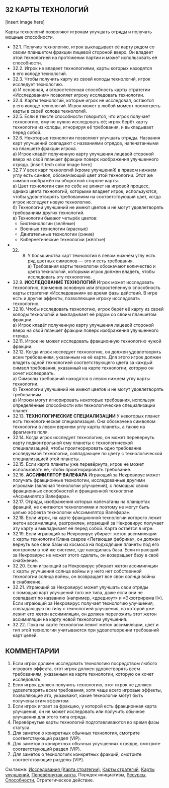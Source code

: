 32 КАРТЫ ТЕХНОЛОГИЙ
---
[insert image here]

Карты технологий позволяют игрокам улучшать отряды и получать мощные способности.
* 32.1. Получив технологию, игрок выкладывает её карту рядом со своим планшетом фракции лицевой стороной вверх. Он владеет этой технологией на протяжении партии и может использовать её способности.
* 32.2. Игрок не владеет технологиями, карты которых находятся в его колоде технологий.
* 32.3. Чтобы получить карту из своей колоды технологий, игрок исследует технологию.  
  а) И основная, и второстепенная способность карты стратегии «Исследования» позволяет игроку исследовать технологии.
* 32.4. Карты технологий, которые игрок не исследовал, остаются в его колоде технологий. Игрок может в любой момент посмотреть карты в своей колоде технологий.
* 32.5. Если в тексте способности говорится, что игрок получает технологию, ему не нужно исследовать её; игрок берёт карту технологии из колоды, игнорируя её требования, и выкладывает перед собой.
* 32.6. Некоторые технологии позволяют улучшать отряды. Названия карт улучшений совпадают с названиями отрядов, напечатанными на планшете фракции игрока.  
  а) Игрок кладёт полученную карту улучшения лицевой стороной вверх на свой планшет фракции поверх изображения улучшенного отряда.
  [insert tech color image here]
* 32.7 У всех карт технологий (кроме улучшений) в правом нижнем углу есть символ, обозначающий цвет этой технологии. Этот же символ изображён на оборотной стороне карты.  
  а) Цвет технологии сам по себе не влияет на игровой процесс, однако цвета технологий, которыми владеет игрок, используются, чтобы удовлетворять требованиям на соответствующий цвет, когда игрок исследует новую технологию.  
  б) Технологии улучшений не имеют цветов и не могут удовлетворять требованиям других технологий.  
  в) Технологии бывают четырёх цветов:  
    * Биотехнологии (зелёные)  
    * Военные технологии (красные)
    * Двигательные технологии (синие)
    * Кибернетические технологии (жёлтые)
* 32. 8. У большинства карт технологий в левом нижнем углу есть ряд цветных символов — это и есть требования.  
  а) Требования карты технологии обозначают количество и цвета технологий, которыми игрок должен владеть, чтобы исследовать эту технологию.
* 32.9. **ИССЛЕДОВАНИЕ ТЕХНОЛОГИЙ**
Игрок может исследовать технологию, применив основную или второстепенную способность карты стратегии «Исследования» во время фазы действий. В игре есть и другие эффекты, позволяющие игроку исследовать технологию.
* 32.10. Чтобы исследовать технологию, игрок берёт её карту из своей колоды технологий и выкладывает её рядом со своим планшетом фракции.  
  а) Игрок кладёт полученную карту улучшения лицевой стороной вверх на свой планшет фракции поверх изображения улучшенного отряда.
* 32.11. Игрок не может исследовать фракционную технологию чужой фракции.
* 32.12. Когда игрок исследует технологию, он должен удовлетворять всем требованиям, указанным на её карте. Для этого игрок должен владеть одной технологией соответствующего цвета за каждый символ требования, указанный на карте технологии, которую он хочет исследовать.  
  а) Символы требований находятся в левом нижнем углу карты технологии.  
  б) Технологии улучшений не имеют цветов и не могут удовлетворять требованиям.  
  в) Игроки могут игнорировать некоторые требования, используя определённые способности или технологические специализации планет.
* 32.13. **ТЕХНОЛОГИЧЕСКИЕ СПЕЦИАЛИЗАЦИИ**
У некоторых планет есть технологическая специализация. Она обозначена символом технологии в левом верхнем углу карты планеты, а также на фрагменте поля.
* 32.14. Когда игрок исследует технологию, он может перевернуть карту подконтрольной ему планеты с технологической специализацией, чтобы проигнорировать одно требование исследуемой технологии, совпадающее по цвету с технологической специализацией этой планеты.
* 32.15. Если карта планеты уже перевёрнута, игрок не может использовать её, чтобы проигнорировать требование.
* 32.16. **АССИМИЛЯТОР ВАЛЕФАРА**
Играющий за Некровирус может получать фракционные технологии, исследованные другими игроками (включая технологии улучшений), с помощью своих фракционных 
способностей и фракционной технологии «Ассимилятор Валефара».
* 32.17. Отряды, изображения которых напечатаны на планшетах фракций, не считаются технологиями и поэтому не могут быть целью эффекта технологии «Ассимилятор Валефара».
* 32.18. Если игрок, на карте фракционной технологии которого лежит жетон ассимиляции, разгромлен, играющий за Некровирус получает эту карту и выкладывает её перед собой. Карта остаётся в игре.
* 32.19. Если играющий за Некровирус убирает жетон ассимиляции с карты технологии Клана сааров «Летающая фабрика», он должен вернуть все свои базы из космоса на подходящие планеты под его контролем в той же системе, где находилась база. Если играющий за Некровирус не может этого сделать, он возвращает базу в своё снабжение.
* 32.20. Если играющий за Некровирус убирает жетон ассимиляции с карты улучшения солнца войны и у него нет собственной технологии солнца войны, он возвращает все свои солнца войны в снабжение.
* 32.21. Играющий за Некровирус может улучшать свои отряды с помощью карт улучшений того же типа, даже если они не совпадают по названию (например, «дредноут» и «Экзотрирема II»). Если играющий за Некровирус получает технологию улучшения, совпадающую по типу с технологией улучшения, на которой уже лежит его жетон ассимиляции, он должен переложить этот жетон ассимиляции на карту новой технологии улучшения.
* 32.22. Пока на карте технологии лежит жетон ассимиляции, цвет и тип этой технологии учитываются при удовлетворении требований карт целей.

КОММЕНТАРИИ
---
1) Если игрок должен исследовать технологию посредством любого игрового эффекта, этот игрок должен удовлетворять всем требованиям, указанным на карте технологии, которую он хочет исследовать.
2) Есил игрок должен получить технологию, этот игрок не должен удовлетворять всем требования, хотя чаще всего игровые эффекты, позволяющие это, указывают, какие технологии могут быть получены этим эффектом.
3) Если игрок играет за фракцию, у которой есть фракционная карта улучшения, он не может исследовать или получить обычное улучшения для этого типа отряда.
4) Перевёрнутые карты технологий подготавливаются во время фазы статуса.
5) Для заметок о конкретных обычных технология, смотрите соответствующий раздел (VIP).
6) Для заметок о конкретных обычных улучшениях отрядов, смотрите соответствующий раздел (VIP).
7) Для заметок о технологиях конкретных фракций, смотрите соответствующие разделы (VIP).

См.также: [Исследования (Карта стратегии)](technology_sc.md), [Карты стратегий](strategy_cards.md), [Карты улучшений](unit_upgrades.md), [Перевёрнутая карта](exhausted.md), Порядок инициативы, [Ресурсы](resources.md), [Способности](abilities.md), Стратегическое действие.
